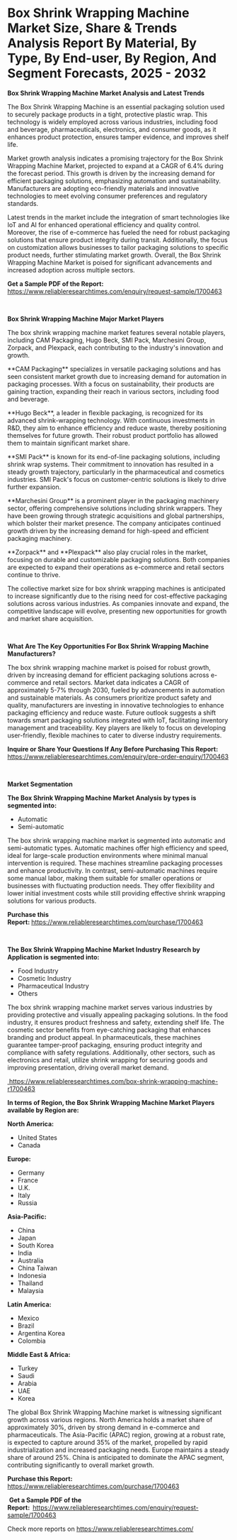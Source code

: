 <p><h1>Box Shrink Wrapping Machine Market Size, Share & Trends Analysis Report By Material, By Type, By End-user, By Region, And Segment Forecasts, 2025 - 2032</h1></p><p><strong>Box Shrink Wrapping Machine Market Analysis and Latest Trends</strong></p>
<p><p>The Box Shrink Wrapping Machine is an essential packaging solution used to securely package products in a tight, protective plastic wrap. This technology is widely employed across various industries, including food and beverage, pharmaceuticals, electronics, and consumer goods, as it enhances product protection, ensures tamper evidence, and improves shelf life.</p><p>Market growth analysis indicates a promising trajectory for the Box Shrink Wrapping Machine Market, projected to expand at a CAGR of 6.4% during the forecast period. This growth is driven by the increasing demand for efficient packaging solutions, emphasizing automation and sustainability. Manufacturers are adopting eco-friendly materials and innovative technologies to meet evolving consumer preferences and regulatory standards.</p><p>Latest trends in the market include the integration of smart technologies like IoT and AI for enhanced operational efficiency and quality control. Moreover, the rise of e-commerce has fueled the need for robust packaging solutions that ensure product integrity during transit. Additionally, the focus on customization allows businesses to tailor packaging solutions to specific product needs, further stimulating market growth. Overall, the Box Shrink Wrapping Machine Market is poised for significant advancements and increased adoption across multiple sectors.</p></p>
<p><strong>Get a Sample PDF of the Report:&nbsp;</strong> <a href="https://www.reliableresearchtimes.com/enquiry/request-sample/1700463?utm_campaign=2771&utm_medium=2&utm_source=Github&utm_content=ia&utm_term=27032025&utm_id=box-shrink-wrapping-machine">https://www.reliableresearchtimes.com/enquiry/request-sample/1700463</a></p>
<p>&nbsp;</p>
<p><strong>Box Shrink Wrapping Machine Major Market Players</strong></p>
<p><p>The box shrink wrapping machine market features several notable players, including CAM Packaging, Hugo Beck, SMI Pack, Marchesini Group, Zorpack, and Plexpack, each contributing to the industry's innovation and growth.</p><p>**CAM Packaging** specializes in versatile packaging solutions and has seen consistent market growth due to increasing demand for automation in packaging processes. With a focus on sustainability, their products are gaining traction, expanding their reach in various sectors, including food and beverage.</p><p>**Hugo Beck**, a leader in flexible packaging, is recognized for its advanced shrink-wrapping technology. With continuous investments in R&D, they aim to enhance efficiency and reduce waste, thereby positioning themselves for future growth. Their robust product portfolio has allowed them to maintain significant market share.</p><p>**SMI Pack** is known for its end-of-line packaging solutions, including shrink wrap systems. Their commitment to innovation has resulted in a steady growth trajectory, particularly in the pharmaceutical and cosmetics industries. SMI Pack's focus on customer-centric solutions is likely to drive further expansion.</p><p>**Marchesini Group** is a prominent player in the packaging machinery sector, offering comprehensive solutions including shrink wrappers. They have been growing through strategic acquisitions and global partnerships, which bolster their market presence. The company anticipates continued growth driven by the increasing demand for high-speed and efficient packaging machinery.</p><p>**Zorpack** and **Plexpack** also play crucial roles in the market, focusing on durable and customizable packaging solutions. Both companies are expected to expand their operations as e-commerce and retail sectors continue to thrive.</p><p>The collective market size for box shrink wrapping machines is anticipated to increase significantly due to the rising need for cost-effective packaging solutions across various industries. As companies innovate and expand, the competitive landscape will evolve, presenting new opportunities for growth and market share acquisition.</p></p>
<p>&nbsp;</p>
<p><strong>What Are The Key Opportunities For Box Shrink Wrapping Machine Manufacturers?</strong></p>
<p><p>The box shrink wrapping machine market is poised for robust growth, driven by increasing demand for efficient packaging solutions across e-commerce and retail sectors. Market data indicates a CAGR of approximately 5-7% through 2030, fueled by advancements in automation and sustainable materials. As consumers prioritize product safety and quality, manufacturers are investing in innovative technologies to enhance packaging efficiency and reduce waste. Future outlook suggests a shift towards smart packaging solutions integrated with IoT, facilitating inventory management and traceability. Key players are likely to focus on developing user-friendly, flexible machines to cater to diverse industry requirements.</p></p>
<p><strong>Inquire or Share Your Questions If Any Before Purchasing This Report:</strong> <a href="https://www.reliableresearchtimes.com/enquiry/pre-order-enquiry/1700463?utm_campaign=2771&utm_medium=2&utm_source=Github&utm_content=ia&utm_term=27032025&utm_id=box-shrink-wrapping-machine">https://www.reliableresearchtimes.com/enquiry/pre-order-enquiry/1700463</a></p>
<p>&nbsp;</p>
<p><strong>Market Segmentation</strong></p>
<p><strong>The Box Shrink Wrapping Machine Market Analysis by types is segmented into:</strong></p>
<p><ul><li>Automatic</li><li>Semi-automatic</li></ul></p>
<p><p>The box shrink wrapping machine market is segmented into automatic and semi-automatic types. Automatic machines offer high efficiency and speed, ideal for large-scale production environments where minimal manual intervention is required. These machines streamline packaging processes and enhance productivity. In contrast, semi-automatic machines require some manual labor, making them suitable for smaller operations or businesses with fluctuating production needs. They offer flexibility and lower initial investment costs while still providing effective shrink wrapping solutions for various products.</p></p>
<p><strong>Purchase this Report:&nbsp;</strong><a href="https://www.reliableresearchtimes.com/purchase/1700463?utm_campaign=2771&utm_medium=2&utm_source=Github&utm_content=ia&utm_term=27032025&utm_id=box-shrink-wrapping-machine">https://www.reliableresearchtimes.com/purchase/1700463</a></p>
<p>&nbsp;</p>
<p><strong>The Box Shrink Wrapping Machine Market Industry Research by Application is segmented into:</strong></p>
<p><ul><li>Food Industry</li><li>Cosmetic Industry</li><li>Pharmaceutical Industry</li><li>Others</li></ul></p>
<p><p>The box shrink wrapping machine market serves various industries by providing protective and visually appealing packaging solutions. In the food industry, it ensures product freshness and safety, extending shelf life. The cosmetic sector benefits from eye-catching packaging that enhances branding and product appeal. In pharmaceuticals, these machines guarantee tamper-proof packaging, ensuring product integrity and compliance with safety regulations. Additionally, other sectors, such as electronics and retail, utilize shrink wrapping for securing goods and improving presentation, driving overall market demand.</p></p>
<p><a href="https://www.reliableresearchtimes.com/box-shrink-wrapping-machine-r1700463?utm_campaign=2771&utm_medium=2&utm_source=Github&utm_content=ia&utm_term=27032025&utm_id=box-shrink-wrapping-machine">&nbsp;https://www.reliableresearchtimes.com/box-shrink-wrapping-machine-r1700463</a></p>
<p><strong>In terms of Region, the Box Shrink Wrapping Machine Market Players available by Region are:</strong></p>
<p>
    <p> <strong> North America: </strong>
        <ul>
            <li>United States</li>
            <li>Canada</li>
        </ul>
        </p> 
    <p> <strong> Europe: </strong>
        <ul>
            <li>Germany</li>
            <li>France</li>
            <li>U.K.</li>
            <li>Italy</li>
            <li>Russia</li>
        </ul>
        </p> 
    <p> <strong> Asia-Pacific: </strong>
        <ul>
            <li>China</li>
            <li>Japan</li>
            <li>South Korea</li>
            <li>India</li>
            <li>Australia</li>
            <li>China Taiwan</li>
            <li>Indonesia</li>
            <li>Thailand</li>
            <li>Malaysia</li>
        </ul>
        </p> 
    <p> <strong> Latin America: </strong>
        <ul>
            <li>Mexico</li>
            <li>Brazil</li>
            <li>Argentina Korea</li>
            <li>Colombia</li>
        </ul>
        </p> 
    <p> <strong> Middle East & Africa: </strong>
        <ul>
            <li>Turkey</li>
            <li>Saudi</li>
            <li>Arabia</li>
            <li>UAE</li>
            <li>Korea</li>
        </ul>
    </p>
    </p>
<p><p>The global Box Shrink Wrapping Machine market is witnessing significant growth across various regions. North America holds a market share of approximately 30%, driven by strong demand in e-commerce and pharmaceuticals. The Asia-Pacific (APAC) region, growing at a robust rate, is expected to capture around 35% of the market, propelled by rapid industrialization and increased packaging needs. Europe maintains a steady share of around 25%. China is anticipated to dominate the APAC segment, contributing significantly to overall market growth.</p></p>
<p><strong>Purchase this Report: </strong><a href="https://www.reliableresearchtimes.com/purchase/1700463?utm_campaign=2771&utm_medium=2&utm_source=Github&utm_content=ia&utm_term=27032025&utm_id=box-shrink-wrapping-machine">https://www.reliableresearchtimes.com/purchase/1700463</a></p>
<p>&nbsp;<strong>Get a Sample PDF of the Report:&nbsp;&nbsp;</strong><a href="https://www.reliableresearchtimes.com/enquiry/request-sample/1700463?utm_campaign=2771&utm_medium=2&utm_source=Github&utm_content=ia&utm_term=27032025&utm_id=box-shrink-wrapping-machine">https://www.reliableresearchtimes.com/enquiry/request-sample/1700463</a></p>
<p><strong></strong></p>
<p>Check more reports on <a href="https://www.reliableresearchtimes.com/?utm_campaign=2771&utm_medium=2&utm_source=Github&utm_content=ia&utm_term=27032025&utm_id=box-shrink-wrapping-machine">https://www.reliableresearchtimes.com/</a></p>